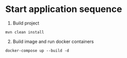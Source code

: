 # Start application sequence

1. Build project
```shell
mvn clean install
```

2. Build image and run docker containers
```shell
docker-compose up --build -d
```